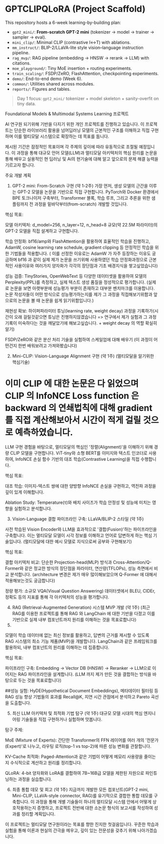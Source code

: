 # GPTCLIPQLoRA (Project Scaffold)
This repository hosts a 6-week learning-by-building plan:
- `gpt2_mini/`: **From-scratch GPT-2 mini** (tokenizer → model → trainer → sampler → eval).
- `mini_clip/`: Minimal CLIP (contrastive I↔T) with ablations.
- `mm_instruct/`: BLIP-2/LLaVA-lite style vision–language instruction pipeline.
- `rag_mvp/`: RAG pipeline (embedding → HNSW → rerank → LLM) with citations.
- `moe_playground/`: Tiny MoE insertion + routing experiments.
- `train_scaling/`: FSDP/ZeRO, FlashAttention, checkpointing experiments.
- `demo/`: End-to-end demo (Week 6).
- `common/`: Utilities shared across modules.
- `reports/`: Figures and tables.

> Day 1 focus: `gpt2_mini/` tokenizer + model skeleton + sanity-overfit on tiny data.


Foundational Models & Multimodal Systems Learning 프로젝트

AI 연구원 되기위해 기반을 다지기 위한 개인 프로젝트를 진행하고 있습니다. 
이 프로젝트는 단순한 라이브러리 활용을 넘어딥러닝 모델의 근본적인 구조를 이해하고 직접 구현하며 이를 멀티모달 시스템으로 확장하는 데 목표를 둡니다.

제시된 기간은 잠정적인 목표이며 각 주제의 깊이에 따라 유동적으로 조절될 예정입니다. 이 과정을 통해 대규모 언어 모델(LLM)과 멀티모달 아키텍처의 핵심 원리를 논문을 통해 배우고 실용적인 현 딥러닝 및 Ai의 현기술에 대해 알고 앞으로의 문제 해결 능력을 기르고자 합니다.

주요 개발 계획
1. GPT-2 mini: From-Scratch 구현 (약 1-2주)
가장 먼저, 생성 모델의 근간을 이루는 GPT-2 모델을 논문을 기반으로 직접 구현합니다. PyTorch와 Docker 환경에서 BPE 토크나이저 구축부터, Transformer 블록, 학습 루프, 그리고 추론을 위한 샘플링까지 전 과정을 밑바닥부터(from-scratch) 개발할 것입니다.

핵심 목표:

모델 아키텍처: d_model=256, n_layer=12, n_head=8 규모(약 22.5M 파라미터)의 GPT-2 모델을 직접 설계하고 구현합니다.

학습 안정화: bf16/amp와 FlashAttention을 활용하여 효율적인 학습을 진행하고, AdamW, cosine learning rate schedule, gradient clipping 등 안정적인 학습을 위한 기법들을 적용합니다. 
( 이를 선정한 이유로는 AdamW 가 자주 등장하는 이유도 궁금하며 bf16 과 같이 실제 제가 논문을 쓰기위해 사용하였던 학습 안정화과정으로 근본적인 사용이유와 여러가지 양자화가 각각의 장단점과 기초 배경지식을 쌓고싶었습니다)

성능 검증: TinyStories, OpenWebText 등 다양한 데이터셋을 활용하여 모델의 Perplexity(PPL)를 측정하고, 실제 텍스트 생성 품질을 정성적으로 평가합니다. 
(실제로 논문을 보면 아랫부분에 성능평가 부분이 존재하고 대부분 벤치마크를 이용합니다. 논문 작성자들이 어떤 방식으로 성능평가하는지를 제가 그 과정을 직접해보기위함과 앞으로의 논문을 볼 때 논문을 쉽게 읽기위함입니다.)

재현성 확보: 하이퍼파라미터 튜닝(learning rate, weight decay) 과정을 기록하가(시간이 오래 걸릴것같으면 튜닝은 진행하지않겠습니다 => 연구에서 제가 실험과 그 과정 기록이 미숙하다는 것을 깨달았기에 해보고싶습니다. + weight decay 의 역할 확실히 알기)

FSDP/ZeRO와 같은 분산 처리 기술을 실험하여 스케일업에 대해 배우기 (이 과정이 어떤건지 한번 배워보려고 가져와봤습니다)

2. Mini-CLIP: Vision-Language Alignment 구현 (약 1주) (멀티모달을 알기위한 핵심기술)
# 이미 CLIP 에 대한 논문은 다 읽었으며 CLIP 의 InfoNCE Loss function 은 backward 의 연쇄법칙에 대해 gradient 를 직접 계산해보아서 시간이 적게 걸릴 것으로 예측하였습니다.

LLM 구현 경험을 바탕으로, 멀티모달의 핵심인 '정렬(Alignment)'을 이해하기 위해 경량 CLIP 모델을 구현합니다. ViT-tiny와 소형 BERT를 이미지와 텍스트 인코더로 사용하여, InfoNCE 손실 함수 기반의 대조 학습(Contrastive Learning)을 직접 수행합니다.

핵심 목표:

대조 학습: 이미지-텍스트 쌍에 대한 양방향 InfoNCE 손실을 구현하고, 역전파 과정을 깊이 있게 이해합니다.

Ablation Study: Temperature(τ)와 배치 사이즈가 학습 안정성 및 성능에 미치는 영향을 실험하고 분석합니다.

3. Vision-Language 결합 파이프라인 구축: LLaVA/BLIP-2 스타일 (약 1주)

사전 학습된 Vision Encoder와 LLM을 효과적으로 '결합(Fusion)'하는 파이프라인을 구축합니다. 이는 멀티모달 모델이 시각 정보를 이해하고 언어로 답변하게 하는 핵심 기술입니다. (멀티모달에 대한 예시 모델로 지식으로써 공부와 구현해보기)

핵심 목표:

결합 아키텍처 비교: 단순한 Projection-head(MLP) 방식과 Cross-Attention/Q-Former와 같은 정교한 방식의 장단점을 파라미터, 연산량(TFLOPs), 성능 측면에서 비교 분석합니다. (architecture 변경은 제가 매우 많이해보았으며 Q-Former 에 대해서 적용해보는것도 궁금합니다)

정량 평가: 소규모 VQA(Visual Question Answering) 데이터셋에서 BLEU, CIDEr, 정확도 등의 지표를 통해 각 아키텍처의 성능을 평가합니다.

4. RAG (Retrieval-Augmented Generation) 시스템 MVP 개발 (약 1주) (최근 RAG를 이용한 프로젝트를 통해 RAG 와 LangChain 에 대한 기반을 다졌고 이를 기반으로 실제 내부 컴포넌트까지 원리를 이해하는 것을 목표로합니다)
5. 
모델이 학습 데이터에 없는 최신 정보를 활용하고, 답변의 근거를 제시할 수 있도록 RAG 시스템의 최소 기능 제품(MVP)을 개발합니다. LangChain과 같은 프레임워크를 활용하되, 내부 컴포넌트의 원리를 이해하는 데 집중합니다.

핵심 목표:

파이프라인 구축: Embedding → Vector DB (HNSW) → Reranker → LLM으로 이어지는 RAG 파이프라인을 설계합니다. (LLM 까지 제가 만든 것을 결합하는 방식을 바탕으로 두는 것을 목표로합니다)

##성능 실험: HyDE(Hypothetical Document Embeddings), 메타데이터 필터링 등 RAG 성능 향상 기법들의 효과를 Recall@K, 지연 시간 관점에서 분석하고 Pareto 곡선을 도출합니다.

5. 최신 LLM 아키텍처 및 최적화 기법 탐구 (약 1주)
대규모 모델 시대의 핵심 엔지니어링 기술들을 직접 구현하거나 실험하며 맛봅니다.

탐구 주제:

MoE (Mixture of Experts): 간단한 Transformer의 FFN 레이어를 여러 개의 '전문가(Expert)'로 나누고, 라우팅 로직(top-1 vs top-2)에 따른 성능 변화를 관찰합니다.

KV-Cache 최적화: Paged-Attention과 같은 기법이 어떻게 메모리 사용량을 줄이는지 수식적으로 계산하고 원리를 정리합니다.

QLoRA: 4-bit 양자화와 LoRA를 결합하여 7B~16B급 모델을 제한된 자원으로 파인튜닝하는 과정을 실습합니다.

6. 최종 통합 데모 및 회고 (약 1주)
지금까지 개발한 모든 컴포넌트(GPT-2 mini, Mini-CLIP, LLaVA-style connector, RAG)를 유기적으로 결합한 통합 데모를 구축합니다. 이 과정을 통해 개별 기술들이 하나의 멀티모달 시스템 안에서 어떻게 상호작용하는지 증명하고, 프로젝트 전반에 대한 소논문 형식의 보고서를 작성하여 성과를 정리할 계획입니다.

이 프로젝트는 멀티모달 연구원이라는 목표를 향한 진지한 첫걸음입니다. 꾸준한 학습과 실험을 통해 이론과 현실의 간극을 메우고, 깊이 있는 전문성을 갖추기 위해 나아가겠습니다.

